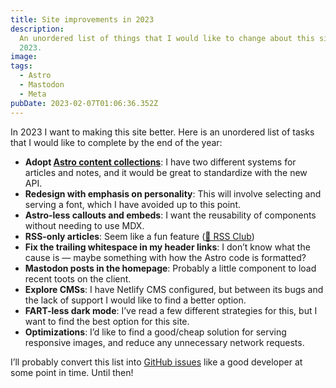 ```yaml
---
title: Site improvements in 2023
description:
  An unordered list of things that I would like to change about this site in
  2023.
image:
tags:
  - Astro
  - Mastodon
  - Meta
pubDate: 2023-02-07T01:06:36.352Z
---
```


In 2023 I want to making this site better. Here is an unordered list of tasks
that I would like to complete by the end of the year:

- **Adopt
  [Astro content collections](https://docs.astro.build/en/guides/content-collections/)**:
  I have two different systems for articles and notes, and it would be great to
  standardize with the new API.
- **Redesign with emphasis on personality**: This will involve selecting and
  serving a font, which I have avoided up to this point.
- **Astro-less callouts and embeds**: I want the reusability of components
  without needing to use MDX.
- **RSS-only articles**: Seem like a fun feature
  ([🤫 RSS Club](https://daverupert.com/rss-club/))
- **Fix the trailing whitespace in my header links**: I don’t know what the
  cause is — maybe something with how the Astro code is formatted?
- **Mastodon posts in the homepage**: Probably a little component to load recent
  toots on the client.
- **Explore CMSs**: I have Netlify CMS configured, but between its bugs and the
  lack of support I would like to find a better option.
- **FART-less dark mode**: I’ve read a few different strategies for this, but I
  want to find the best option for this site.
- **Optimizations**: I’d like to find a good/cheap solution for serving
  responsive images, and reduce any unnecessary network requests.

I’ll probably convert this list into
[GitHub issues](https://github.com/seanmcp/seanmcp.com/issues) like a good
developer at some point in time. Until then!

